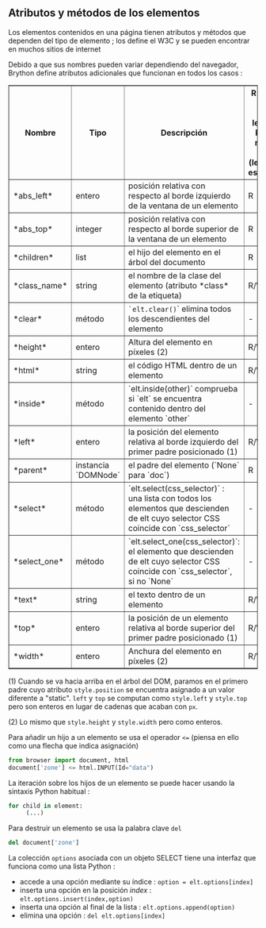 Atributos y métodos de los elementos
------------------------------------

Los elementos contenidos en una página tienen atributos y métodos que dependen del tipo de elemento ;
los define el W3C y se pueden encontrar en muchos sitios de internet

Debido a que sus nombres pueden variar dependiendo del navegador, Brython define atributos adicionales que funcionan en todos los casos :

<table border=1 cellpadding=3>
<tr>
<th>Nombre</th><th>Tipo</th><th>Descripción</th><th>R = read only (solo lectura)<br>R/W = read + write (lectura y escritura)</th>
</tr>

<tr>
<td>*abs_left*</td><td>entero</td><td>posición relativa con respecto al borde izquierdo de la ventana de un elemento</td><td>R</td>
</tr>

<tr>
<td>*abs_top*</td><td>integer</td><td>posición relativa con respecto al borde superior de la ventana de un elemento</td><td>R</td>
</tr>

<tr>
<td>*children*</td><td>list</td><td>el hijo del elemento en el árbol del documento</td><td>R</td>
</tr>

<tr>
<td>*class_name*</td><td>string</td><td>el nombre de la clase del elemento (atributo *class* de la etiqueta)</td><td>R/W</td>
</tr>

<tr>
<td>*clear*</td><td>método</td><td><code>`elt.clear()</code>` elimina todos los descendientes del elemento</td><td>-</td>
</tr>

<tr>
<td>*height*</td><td>entero</td><td>Altura del elemento en píxeles (2)</td><td>R/W</td>
</tr>

<tr>
<td>*html*</td><td>string</td><td>el código HTML dentro de un elemento</td><td>R/W</td>
</tr>

<tr>
<td>*inside*</td><td>método</td><td>`elt.inside(other)` comprueba si `elt` se encuentra contenido dentro del elemento `other`</td><td>-</td>
</tr>

<tr>
<td>*left*</td><td>entero</td><td>la posición del elemento relativa al borde izquierdo del primer padre posicionado (1)</td><td>R/W</td>
</tr>

<tr>
<td>*parent*</td><td>instancia `DOMNode`</td><td>el padre del elemento (`None` para `doc`)</td><td>R</td>
</tr>

<tr>
<td>*select*</td><td>método</td>
<td>`elt.select(css_selector)` : una lista con todos los elementos que
descienden de elt cuyo selector CSS coincide con `css_selector`
</td>
<td>-</td>
</tr>

<tr>
<td>*select_one*</td>
<td>método</td>
<td>`elt.select_one(css_selector)`: el elemento que
descienden de elt cuyo selector CSS coincide con `css_selector`, si no `None`</td>
<td>-</td>
</tr>

<tr>
<td>*text*</td><td>string</td><td>el texto dentro de un elemento</td><td>R/W</td>
</tr>

<tr>
<td>*top*</td><td>entero</td><td>la posición de un elemento relativa al borde superior del primer padre posicionado (1)</td><td>R/W</td>
</tr>

<tr>
<td>*width*</td><td>entero</td><td>Anchura del elemento en píxeles (2)</td><td>R/W</td>
</tr>

</table>

(1) Cuando se va hacia arriba en el árbol del DOM, paramos en el primero padre cuyo atributo
`style.position` se encuentra asignado a un valor diferente a "static". `left` y `top` se
computan como `style.left` y `style.top` pero son enteros en lugar de cadenas que acaban con
`px`.

(2) Lo mismo que `style.height` y `style.width` pero como enteros.

Para añadir un hijo a un elemento se usa el operador `<=` (piensa en ello como una flecha que indica asignación)

```python
from browser import document, html
document['zone'] <= html.INPUT(Id="data")
```

La iteración sobre los hijos de un elemento se puede hacer usando la sintaxis Python habitual :
```python
for child in element:
     (...)
```
Para destruir un elemento se usa la palabra clave `del`

```python
del document['zone']
```

La colección `options` asociada con un objeto SELECT tiene una interfaz que funciona como una lista Python :

- accede a una opción mediante su índice : `option = elt.options[index]`
- inserta una opción en la posición *index* : `elt.options.insert(index,option)`
- inserta una opción al final de la lista : `elt.options.append(option)`
- elimina una opción : `del elt.options[index]`

